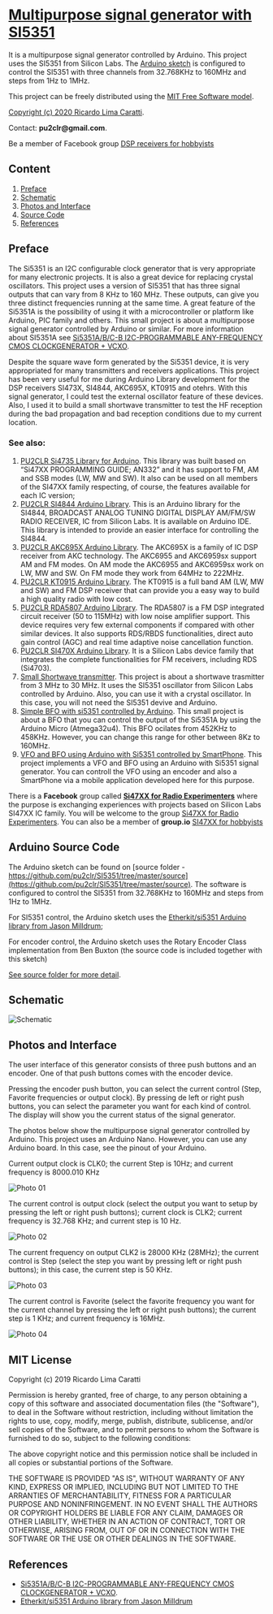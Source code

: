 # [Multipurpose signal generator with SI5351](https://pu2clr.github.io/SI5351/)

It is a multipurpose signal generator controlled by Arduino. This project uses the SI5351 from Silicon Labs.
The [Arduino sketch](https://github.com/pu2clr/SI5351/tree/master/source) is configured to control the SI5351 with three channels from 32.768KHz to 160MHz and steps from 1Hz to 1MHz. 

This project can be freely distributed using the [MIT Free Software model](https://pu2clr.github.io/SI5351/#mit-license). 

[Copyright (c) 2020 Ricardo Lima Caratti](https://pu2clr.github.io/AKC695X/#mit-license). 

Contact: __pu2clr@gmail.com__.

Be a member of Facebook group [DSP receivers for hobbyists](https://www.facebook.com/groups/2655942598067211)


## Content

1. [Preface](https://pu2clr.github.io/SI5351/#preface)
2. [Schematic](https://pu2clr.github.io/SI5351/#schematic)
3. [Photos and Interface](https://pu2clr.github.io/SI5351/#photos-and-interface)
4. [Source Code](source)
5. [References](https://pu2clr.github.io/SI5351/#references)

## Preface

The Si5351 is an I2C configurable clock generator that is very appropriate for many electronic projects. It is also a great device for replacing crystal oscillators. This project uses a version of SI5351 that has three signal outputs that can vary from 8 KHz to 160 MHz. These outputs, can give you three distinct frequencies running at the same time. A great feature of the Si5351A is the possibility of using it with a microcontroller or platform like Arduino, PIC family and others. This small project is about a multipurpose signal generator controlled by Arduino or similar. For more information about SI5351A see [Si5351A/B/C-B  I2C-PROGRAMMABLE ANY-FREQUENCY CMOS CLOCKGENERATOR + VCXO](https://www.silabs.com/documents/public/data-sheets/Si5351-B.pdf). 

Despite the square wave form generated by the Si5351 device, it is very appropriated for many transmitters and receivers applications. This project has been very useful for me during Arduino Library development for the DSP receivers SI473X, SI4844, AKC695X, KT0915 and otehrs. With this signal generator, I could test the external oscillator feature of these devices. Also, I used it to build a small shortwave transmitter to test the HF reception during the bad propagation and bad reception conditions due to my current location. 

### See also:

1. [PU2CLR Si4735 Library for Arduino](https://pu2clr.github.io/SI4735/). This library was built based on “Si47XX PROGRAMMING GUIDE; AN332” and it has support to FM, AM and SSB modes (LW, MW and SW). It also can be used on all members of the SI47XX family respecting, of course, the features available for each IC version;
2. [PU2CLR SI4844 Arduino Library](https://github.com/pu2clr/SI4844). This is an Arduino library for the SI4844, BROADCAST ANALOG TUNING DIGITAL DISPLAY AM/FM/SW RADIO RECEIVER,  IC from Silicon Labs.  It is available on Arduino IDE. This library is intended to provide an easier interface for controlling the SI4844.
3. [PU2CLR AKC695X Arduino Library](https://pu2clr.github.io/AKC695X/). The AKC695X is a family of IC DSP receiver from AKC technology. The AKC6955 and AKC6959sx support AM and FM modes. On AM mode the AKC6955 and AKC6959sx work on LW, MW and SW. On FM mode they work from 64MHz to 222MHz.
4. [PU2CLR KT0915 Arduino Library](https://pu2clr.github.io/KT0915/). The KT0915 is a full band AM (LW, MW and SW) and FM DSP receiver that can provide you a easy way to build a high quality radio with low cost.
5. [PU2CLR RDA5807 Arduino Library](https://pu2clr.github.io/RDA5807/). The RDA5807 is a FM DSP integrated circuit receiver (50 to 115MHz) with low noise amplifier support. This device requires very few external components if compared with other similar devices. It also supports RDS/RBDS functionalities, direct auto gain control (AGC) and real time adaptive noise cancellation function.
6. [PU2CLR SI470X Arduino Library](https://pu2clr.github.io/SI470X/). It is a Silicon Labs device family that integrates the complete functionalities for FM receivers, including RDS (Si4703).
7. [Small Shortwave transmitter](https://github.com/pu2clr/Small-Shortwave-Transmitter). This project is about a shortwave trasmitter from 3 MHz to 30 MHz. It uses the SI5351 oscillator from Silicon Labs controlled by Arduino. Also, you can use it with a crystal oscillator. In this case, you will not need the SI5351 devive and Arduino.
8. [Simple BFO with si5351 controlled by Arduino](https://github.com/pu2clr/BFO). This small project is about a BFO that you can control the output of the Si5351A by using the Arduino Micro (Atmega32u4). This BFO ocilates from 452KHz to 458KHz. However, you can change this range for other between 8Kz to 160MHz. 
9. [VFO and BFO using Arduino with Si5351 controlled by SmartPhone](https://github.com/pu2clr/VFO_SI5351_ARDUINO_SMARTPHONE). This project implements a VFO and BFO using an Arduino with Si5351 signal generator. You can controll the VFO using an encoder and also a SmartPhone via a mobile application developed here for this purpose.


There is a __Facebook__ group called [__Si47XX for Radio Experimenters__](https://www.facebook.com/groups/532613604253401/) where the purpose is exchanging experiences with projects based on Silicon Labs  SI47XX IC family. You will be welcome to the group [Si47XX for Radio Experimenters](https://www.facebook.com/groups/532613604253401/). You can also be a member of __group.io__ [SI47XX for hobbyists](https://groups.io/g/si47xx)


## Arduino Source Code

   The Arduino sketch can be found on [source folder - https://github.com/pu2clr/SI5351/tree/master/source](https://github.com/pu2clr/SI5351/tree/master/source). The software is configured to control the SI5351 from 32.768KHz to 160MHz and steps from 1Hz to 1MHz.

   For SI5351 control, the Arduino sketch uses the [Etherkit/si5351 Arduino library from Jason Milldrum](https://github.com/etherkit/Si5351Arduino);

   For encoder control, the Arduino sketch uses the Rotary Encoder Class implementation from Ben Buxton (the source code is included together with this sketch)

   [See source folder for more detail](https://github.com/pu2clr/SI5351/tree/master/source). 


## Schematic

![Schematic](extras/images/schematic_eagle.png)


## Photos and Interface

The user interface of this generator consists of three push buttons and an encoder. One of that push buttons comes with the encoder device. 

Pressing the encoder push button, you can select the current control (Step, Favorite frequencies or output clock). By pressing de left or right push buttons, you can select the parameter you want for each kind of control. The display will show you the current status of the signal generator. 


The photos below show the multipurpose signal generator controlled by Arduino. This project uses an Arduino Nano. However, you can use any Arduino board. In this case, see the pinout of your Arduino.  


Current output clock is CLK0; the current Step is 10Hz; and current frequency is 8000.010 KHz 

![Photo 01](extras/images/photo_02.png)


The current control is output clock (select the output you want to setup by pressing the left or right push buttons); current clock is CLK2; current frequency is 32.768 KHz; and current step is 10 Hz.

![Photo 02](extras/images/photo_03.png)


The current frequency on output CLK2 is 28000 KHz (28MHz); the current control is Step (select the step you want by pressing left or right push buttons); in this case, the current step is 50 KHz.

![Photo 03](extras/images/photo_04.png)


The current control is Favorite (select the favorite frequency you want for the current channel by pressing the left or right push buttons); the current step is 1 KHz; and current frequency is 16MHz. 

![Photo 04](extras/images/photo_05.png)



## MIT License 

Copyright (c) 2019 Ricardo Lima Caratti

Permission is hereby granted, free of charge, to any person obtaining a copy of this software and associated documentation files (the "Software"), to deal in the Software without restriction, including without limitation the rights to use, copy, modify, merge, publish, distribute, sublicense, and/or sell copies of the Software, and to permit persons to whom the Software is furnished to do so, subject to the following conditions:

The above copyright notice and this permission notice shall be included in all copies or substantial portions of the Software.

THE SOFTWARE IS PROVIDED "AS IS", WITHOUT WARRANTY OF ANY KIND, EXPRESS OR IMPLIED, INCLUDING BUT NOT LIMITED TO THE ARRANTIES OF MERCHANTABILITY, FITNESS FOR A PARTICULAR PURPOSE AND NONINFRINGEMENT. IN NO EVENT SHALL THE AUTHORS OR COPYRIGHT HOLDERS BE LIABLE FOR ANY CLAIM, DAMAGES OR OTHER LIABILITY, WHETHER IN AN ACTION OF CONTRACT, TORT OR OTHERWISE, ARISING FROM, OUT OF OR IN CONNECTION WITH THE SOFTWARE OR THE USE OR OTHER DEALINGS IN THE SOFTWARE.



## References

* [Si5351A/B/C-B  I2C-PROGRAMMABLE ANY-FREQUENCY CMOS CLOCKGENERATOR + VCXO](https://www.silabs.com/documents/public/data-sheets/Si5351-B.pdf). 
* [Etherkit/si5351 Arduino library from Jason Milldrum](https://github.com/etherkit/Si5351Arduino)